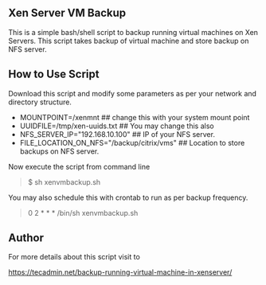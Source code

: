 ## Xen Server VM Backup

This is a simple bash/shell script to backup running virtual machines on Xen Servers. This script takes backup of virtual machine and store backup on NFS server. 



## How to Use Script

Download this script and modify some parameters as per your network and directory structure.

- MOUNTPOINT=/xenmnt   ## change this with your system mount point
- UUIDFILE=/tmp/xen-uuids.txt   ## You may change this also
- NFS_SERVER_IP="192.168.10.100"   ## IP of your NFS server.
- FILE_LOCATION_ON_NFS="/backup/citrix/vms"  ## Location to store backups on NFS server.


Now execute the script from command line

> $ sh xenvmbackup.sh 

You may also schedule this with crontab to run as per backup frequency. 

> 0 2 * * * /bin/sh xenvmbackup.sh
  
  
## Author
 
 For more details about this script visit to
 
 https://tecadmin.net/backup-running-virtual-machine-in-xenserver/
